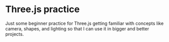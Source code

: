 # Three.js practice

Just some beginner practice for Three.js getting familiar with concepts like camera, shapes, and lighting so that I can use it in bigger and better projects.
